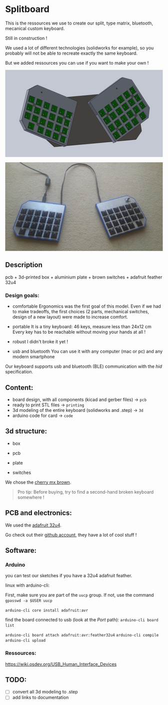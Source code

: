 # Splitboard

This is the ressources we use to create our split, type matrix, bluetooth, mecanical custom keyboard.


Still in construction !

We used a lot of different technologies (solidworks for example), so you probably will not be able to recreate exactly the same keyboard.

But we added ressources you can use if you want to make your own !


![3d model](img/3d_1.png)

![result1](img/result1.png)

## Description

pcb + 3d-printed box + aluminium plate + brown switches + adafruit feather 32u4

### Design goals:

- comfortable
	Ergonomics was the first goal of this model.
	Even if we had to make tradeoffs, the first choices (2 parts, mechanical switches, design of a new layout) were made to increase comfort.

- portable
	It is a tiny keyboard: 46 keys, measure less than 24x12 cm
	Every key has to be reachable without moving your hands at all !


- robust
	I didn't broke it yet !
	

- usb and bluetooth
        You can use it with any computer (mac or pc) and any modern smartphone

Our keyboard supports usb and bluetooth (BLE) communication with the *hid* specification.


## Content:

 - board design, with all components (kicad and gerber files) → `pcb`
 - ready to print STL files → `printing`
 - 3d modeling of the entire keyboard (solidworks and .step) → `3d`
 - arduino code for card → `code`


## 3d structure:

- box

- pcb

- plate

- switches

We chose the [cherry mx brown](https://www.cherrymx.de/en/mx-original/mx-brown.html).

> Pro tip: Before buying, try to find a second-hand broken keyboard somewhere !

## PCB and electronics:

We used the [adafruit 32u4](https://learn.adafruit.com/adafruit-feather-32u4-bluefruit-le/overview).

Go check out their [github account](https://github.com/adafruit), they have a lot of cool stuff !



## Software:

### Arduino

you can test our sketches if you have a 32u4 adafruit feather.


linux with arduino-cli:

First, make sure you are part of the `uucp` group.
If not, use the command `gpasswd -a $USER uucp`

`arduino-cli core install adafruit:avr`

find the board connected to usb (look at the *Port* path):
`arduino-cli board list` 

`arduino-cli board attach adafruit:avr:feather32u4`
`arduino-cli compile`
`arduino-cli upload`


### Ressources:
https://wiki.osdev.org/USB_Human_Interface_Devices


## TODO:

- [ ] convert all 3d modeling to .step
- [ ] add links to documentation
